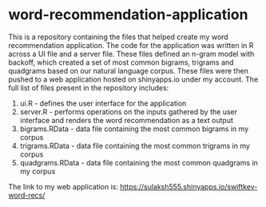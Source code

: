 # word-recommendation-application

This is a repository containing the files that helped create my word recommendation application. The code for the application was written in R across a UI file and a server file. These files defined an n-gram model with backoff, which created a set of most common bigrams, trigrams and quadgrams based on our natural language corpus. These files were then pushed to a web application hosted on shinyapps.io under my account. The full list of files present in the repository includes:

1. ui.R - defines the user interface for the application
2. server.R - performs operations on the inputs gathered by the user interface and renders the word recommendation as a text output
3. bigrams.RData - data file containing the most common bigrams in my corpus
4. trigrams.RData - data file containing the most common trigrams in my corpus
5. quadgrams.RData - data file containing the most common quadgrams in my corpus

The link to my web application is: https://sulaksh555.shinyapps.io/swiftkey-word-recs/
